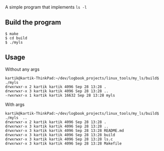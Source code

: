 A simple program that implements `ls -l`

## Build the program
```
$ make
$ cd build 
$ ./myls
```

## Usage

Without any args
```
kartik@kartik-ThinkPad:~/dev/logbook_projects/linux_tools/my_ls/build$ ./myls 
drwxrwxr-x 2 kartik kartik 4096 Sep 28 13:28 .
drwxrwxr-x 3 kartik kartik 4096 Sep 28 13:28 ..
-rwxrwxr-x 1 kartik kartik 16632 Sep 28 13:28 myls
```

With args
```
kartik@kartik-ThinkPad:~/dev/logbook_projects/linux_tools/my_ls/build$ ./myls  ..
drwxrwxr-x 2 kartik kartik 4096 Sep 28 13:28 .
drwxrwxr-x 3 kartik kartik 4096 Sep 28 13:28 ..
drwxrwxr-x 3 kartik kartik 4096 Sep 28 13:28 README.md
drwxrwxr-x 3 kartik kartik 4096 Sep 28 13:28 build
drwxrwxr-x 3 kartik kartik 4096 Sep 28 13:28 ls.c
drwxrwxr-x 3 kartik kartik 4096 Sep 28 13:28 Makefile
```


